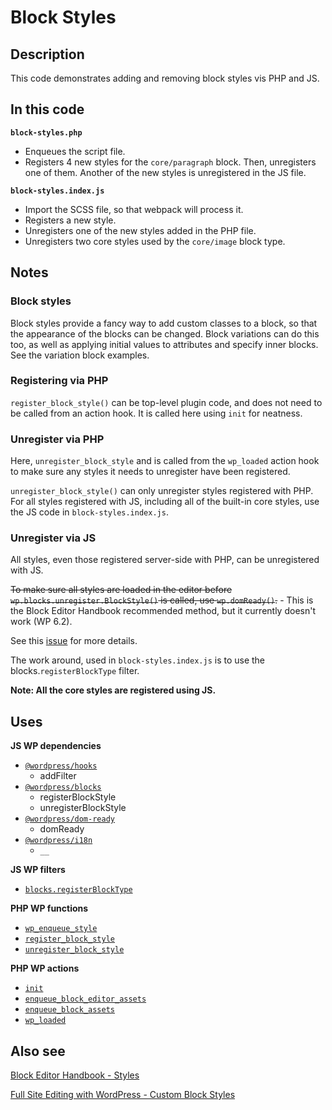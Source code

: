 # Block Styles

## Description

This code demonstrates adding and removing block styles vis PHP and JS.

## In this code

**`block-styles.php`**

- Enqueues the script file.
- Registers 4 new styles for the `core/paragraph` block. Then, unregisters one of them. Another of the new styles is unregistered in the JS file.

**`block-styles.index.js`**

- Import the SCSS file, so that webpack will process it.
- Registers a new style.
- Unregisters one of the new styles added in the PHP file.
- Unregisters two core styles used by the `core/image` block type.

## Notes

### Block styles

Block styles provide a fancy way to add custom classes to a block, so that the appearance of the blocks can be changed. Block variations can do this too, as well as applying initial values to attributes and specify inner blocks. See the variation block examples.

### Registering via PHP

`register_block_style()` can be top-level plugin code, and does not need to be called from an action hook. It is called here using `init` for neatness.

### Unregister via PHP

Here, `unregister_block_style` and is called from the `wp_loaded` action hook to make sure any styles it needs to unregister have been registered.

`unregister_block_style()` can only unregister styles registered with PHP. For all styles registered with JS, including all of the built-in core styles, use the JS code in `block-styles.index.js`.

### Unregister via JS

All styles, even those registered server-side with PHP, can be unregistered with JS.

~~To make sure all styles are loaded in the editor before `wp.blocks.unregister.BlockStyle()` is called, use `wp.domReady()`.~~ - This is the Block Editor Handbook recommended method, but it currently doesn't work (WP 6.2).

See this [issue](https://github.com/WordPress/gutenberg/issues/25330) for more details.

The work around, used in `block-styles.index.js` is to use the blocks.`registerBlockType` filter.

**Note: All the core styles are registered using JS.**

## Uses

**JS WP dependencies**

- [`@wordpress/hooks`](https://developer.wordpress.org/block-editor/reference-guides/packages/packages-hooks/)
  - addFilter
- [`@wordpress/blocks`](https://developer.wordpress.org/block-editor/reference-guides/packages/packages-blocks/)
  - registerBlockStyle
  - unregisterBlockStyle
- [`@wordpress/dom-ready`](https://developer.wordpress.org/block-editor/reference-guides/packages/packages-dom-ready/)
  - domReady
- [`@wordpress/i18n`](https://developer.wordpress.org/block-editor/reference-guides/packages/packages-i18n/)
  - `__`

**JS WP filters**

- [`blocks.registerBlockType`](https://developer.wordpress.org/block-editor/reference-guides/filters/block-filters/#blocks-registerblocktype)

**PHP WP functions**

- [`wp_enqueue_style`](https://developer.wordpress.org/reference/functions/wp_enqueue_style/)
- [`register_block_style`](https://developer.wordpress.org/reference/functions/register_block_style/)
- [`unregister_block_style`](https://developer.wordpress.org/reference/functions/unregister_block_style/)

**PHP WP actions**

- [`init`](https://developer.wordpress.org/reference/hooks/init/)
- [`enqueue_block_editor_assets`](https://developer.wordpress.org/reference/hooks/enqueue_block_editor_assets/)
- [`enqueue_block_assets`](https://developer.wordpress.org/reference/hooks/enqueue_block_assets/)
- [`wp_loaded`](https://developer.wordpress.org/reference/hooks/wp_loaded/)

## Also see

[Block Editor Handbook - Styles](https://developer.wordpress.org/block-editor/reference-guides/block-api/block-styles/)

[Full Site Editing with WordPress - Custom Block Styles](https://fullsiteediting.com/lessons/custom-block-styles/)
